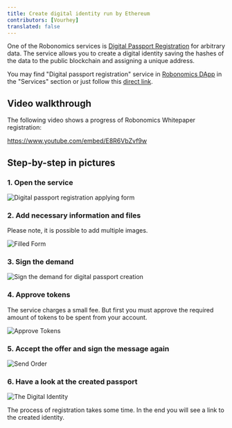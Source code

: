 ```yaml
---
title: Create digital identity run by Ethereum
contributors: [Vourhey]
translated: false
---
```


One of the Robonomics services is [Digital Passport Registration](https://dapp.robonomics.network/#/passport/) for arbitrary data. The service allows you to create a digital identity saving the hashes of the data to the public blockchain and assigning a unique address.

You may find "Digital passport registration" service in [Robonomics DApp](https://dapp.robonomics.network/) in the "Services" section or just follow this [direct link](https://dapp.robonomics.network/#/passport/).


## Video walkthrough

The following video shows a progress of Robonomics Whitepaper registration:

https://www.youtube.com/embed/E8R6VbZvf9w

## Step-by-step in pictures

### 1. Open the service

![Digital passport registration applying form](../images/case_digital_passport_1.jpg "Digital passport registration applying form")

### 2. Add necessary information and files

Please note, it is possible to add multiple images.

![Filled Form](../images/case_digital_passport_2.jpg "Filled Form")

### 3. Sign the demand

![Sign the demand for digital passport creation](../images/case_digital_passport_3.jpg "Sign the demand for digital passport creation")


### 4. Approve tokens

The service charges a small fee. But first you must approve the required amount of tokens to be spent from your account.

![Approve Tokens](../images/case_digital_passport_4.jpg "Approve Tokens")


### 5. Accept the offer and sign the message again

![Send Order](../images/case_digital_passport_5.jpg "Send Order")

### 6. Have a look at the created passport

![The Digital Identity](../images/case_digital_passport_6.jpg "The Digital Identity") 

The process of registration takes some time. In the end you will see a link to the created identity.
